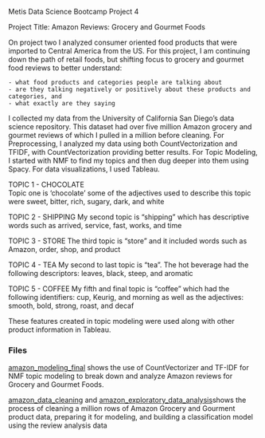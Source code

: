 Metis Data Science Bootcamp Project 4

Project Title: Amazon Reviews: Grocery and Gourmet Foods

On project two I analyzed consumer oriented food products that were imported to Central America from the US. For this project, I am continuing down the path of retail foods, but shifting focus to grocery and gourmet food reviews to better understand:

	- what food products and categories people are talking about
	- are they talking negatively or positively about these products and categories, and
	- what exactly are they saying 

I collected my data from the University of California San Diego’s data science repository. This dataset had over five million Amazon grocery and gourmet reviews of which I pulled in a million before cleaning. For Preprocessing, I analyzed my data using both CountVectorization and TFIDF, with CountVectorization providing better results. For Topic Modeling, I started with NMF to find my topics and then dug deeper into them using Spacy. For data visualizations, I used Tableau.

TOPIC 1 - CHOCOLATE  
Topic one is ‘chocolate’ some of the adjectives used to describe this topic were sweet, bitter, rich, sugary, dark, and white

TOPIC 2 - SHIPPING 
My second topic is “shipping” which has descriptive words such as arrived, service, fast, works, and time 

TOPIC 3 - STORE 
The third topic is “store” and it included words such as Amazon, order, shop, and product

TOPIC 4 - TEA
My second to last topic is “tea”. The hot beverage had the following descriptors: leaves, black, steep, and aromatic

TOPIC 5 - COFFEE 
My fifth and final topic is “coffee” which had the following identifiers:  cup, Keurig, and morning as well as the adjectives: smooth, bold, strong, roast, and decaf  

These features created in topic modeling were used along with other product information in Tableau.

### Files
[amazon_modeling_final](/Users/jbpatty/project-4/amazon_modeling_final.ipynb) shows the use of CountVectorizer and TF-IDF for NMF topic modeling to break down and analyze Amazon reviews for Grocery and Gourmet Foods.

[amazon_data_cleaning](/Users/jbpatty/project-4/amazon_modeling_final.ipynb) and [amazon_exploratory_data_analysis](/Users/jbpatty/project-4/amazon_exploratory_data_analysis.ipynb)shows the process of cleaning a million rows of Amazon Grocery and Gourment product data, preparing it for modeling, and building a classification model using the review analysis data


